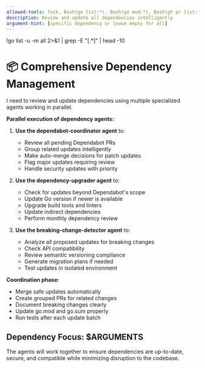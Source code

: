```yaml
---
allowed-tools: Task, Bash(go list:*), Bash(go mod:*), Bash(gh pr list:*), Edit, MultiEdit
description: Review and update all dependencies intelligently
argument-hint: [specific dependency or leave empty for all]
---
```

!go list -u -m all 2>&1 | grep -E "\[.*\]" | head -10

# 📦 Comprehensive Dependency Management

I need to review and update dependencies using multiple specialized agents working in parallel.

**Parallel execution of dependency agents:**

1. **Use the dependabot-coordinator agent** to:
   - Review all pending Dependabot PRs
   - Group related updates intelligently
   - Make auto-merge decisions for patch updates
   - Flag major updates requiring review
   - Handle security updates with priority

2. **Use the dependency-upgrader agent** to:
   - Check for updates beyond Dependabot's scope
   - Update Go version if newer is available
   - Upgrade build tools and linters
   - Update indirect dependencies
   - Perform monthly dependency review

3. **Use the breaking-change-detector agent** to:
   - Analyze all proposed updates for breaking changes
   - Check API compatibility
   - Review semantic versioning compliance
   - Generate migration plans if needed
   - Test updates in isolated environment

**Coordination phase:**
- Merge safe updates automatically
- Create grouped PRs for related changes
- Document breaking changes clearly
- Update go.mod and go.sum properly
- Run tests after each update batch

## Dependency Focus: $ARGUMENTS

The agents will work together to ensure dependencies are up-to-date, secure, and compatible while minimizing disruption to the codebase.
